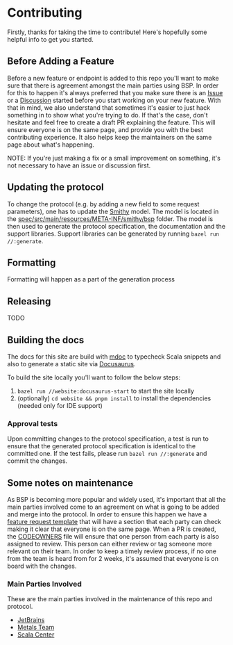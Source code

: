 # Contributing

Firstly, thanks for taking the time to contribute! Here's hopefully some helpful
info to get you started.

## Before Adding a Feature

Before a new feature or endpoint is added to this repo you'll want to make sure
that there is agreement amongst the main parties using BSP. In order for this to
happen it's always preferred that you make sure there is an
[Issue](https://github.com/build-server-protocol/build-server-protocol/issues)
or a
[Discussion](https://github.com/build-server-protocol/build-server-protocol/discussions/landing)
started before you start working on your new feature. With that in mind, we also
understand that sometimes it's easier to just hack something in to show what
you're trying to do. If that's the case, don't hesitate and feel free to create
a draft PR explaining the feature. This will ensure everyone is on the same
page, and provide you with the best contributing experience. It also helps keep
the maintainers on the same page about what's happening.

NOTE: If you're just making a fix or a small improvement on something, it's not
necessary to have an issue or discussion first.

## Updating the protocol

To change the protocol (e.g. by adding a new field to some request parameters), one has to update
the [Smithy](https://smithy.io/2.0/index.html) model.
The model is located in the [spec/src/main/resources/META-INF/smithy/bsp](spec/src/main/resources/META-INF/smithy/bsp) folder.
The model is then used to generate the protocol specification, the documentation and the support libraries.
Support libraries can be generated by running `bazel run //:generate`.

## Formatting

Formatting will happen as a part of the generation process

## Releasing

TODO

## Building the docs

The docs for this site are build with [mdoc](https://scalameta.org/mdoc/) to
typecheck Scala snippets and also to generate a static site via
[Docusaurus](https://docusaurus.io/).

To build the site locally you'll want to follow the below steps:

1. `bazel run //website:docusaurus-start` to start the site locally
2. (optionally) `cd website && pnpm install` to install the dependencies (needed only for IDE support)

### Approval tests

Upon committing changes to the protocol specification, a test is run to ensure that the generated
protocol specification is identical to the committed one.
If the test fails, please run `bazel run //:generate` and commit the changes.

## Some notes on maintenance

As BSP is becoming more popular and widely used, it's important that all the main
parties involved come to an agreement on what is going to be added and merge
into the protocol. In order to ensure this happen we have a [feature request
template](./.github/ISSUE_TEMPLATE/feature_request.yml) that will have a section
that each party can check making it clear that everyone is on the same page.
When a PR is created, the [CODEOWNERS](./.github/CODEOWNERS) file will ensure
that one person from each party is also assigned to review. This person can
either review or tag someone more relevant on their team. In order to keep a
timely review process, if no one from the team is heard from for 2 weeks, it's
assumed that everyone is on board with the changes.

### Main Parties Involved

These are the main parties involved in the maintenance of this repo and protocol.

- [JetBrains](https://www.jetbrains.com/)
- [Metals Team](https://github.com/scalameta)
- [Scala Center](https://scala.epfl.ch/)
